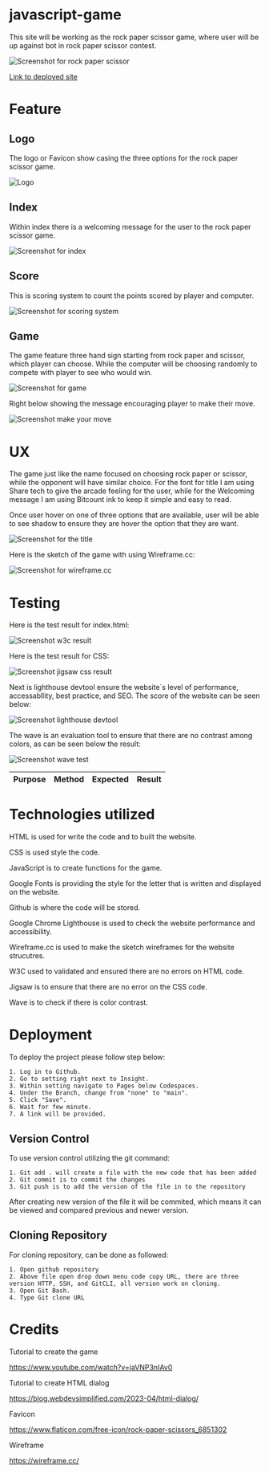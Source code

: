# javascript-game

This site will be working as the rock paper scissor game, where user will be up against bot in rock paper scissor contest.

![Screenshot for rock paper scissor](assets/images/screenshot/)

[Link to deployed site](https://timothyyw.github.io/javascript-game/)

# Feature

## Logo

The logo or Favicon show casing the three options for the rock paper scissor game.

![Logo](assets/images/logo/favicon.png)

## Index

Within index there is a welcoming message for the user to the rock paper scissor game.

![Screenshot for index](assets/images/screenshot/screenshot-index.png)

## Score

This is scoring system to count the points scored by player and computer.

![Screenshot for scoring system](assets/images/screenshot/Screenshot-scoring-system.png)

## Game

The game feature three hand sign starting from rock paper and scissor, which player can choose. While the computer will be choosing randomly to compete with player to see who would win.

![Screenshot for game](assets/images/screenshot/Screenshot-the-game.png)

Right below showing the message encouraging player to make their move.

![Screenshot make your move](assets/images/screenshot/screenshot-message.png)

# UX

The game just like the name focused on choosing rock paper or scissor, while the opponent will have similar choice. 
For the font for title I am using Share tech to give the arcade feeling for the user, while for the Welcoming message I am using Bitcount ink to keep it simple and easy to read.

Once user hover on one of three options that are available, user will be able to see shadow to ensure they are hover the option that they are want.

![Screenshot for the title](assets/images/screenshot/screenshot-index.png)

Here is the sketch of the game with using Wireframe.cc:

![Screenshot for wireframe.cc](assets/images/screenshot/screenshot-wireframe.png)

# Testing

Here is the test result for index.html:

![Screenshot w3c result](assets/images/screenshot/screenshot-w3c-result.png)

Here is the test result for CSS:

![Screenshot jigsaw css result](assets/images/screenshot/screenshot-jigsaw-css-result.png)

Next is lighthouse devtool ensure the website`s level of performance, accessabllity, best practice, and SEO. The score of the website can be seen below:

![Screenshot lighthouse devtool](assets/images/screenshot/screenshot-lighthouse-devtool.png)

The wave is an evaluation tool to ensure that there are no contrast among colors, as can be seen below the result:

![Screenshot wave test](assets/images/screenshot/screenshot-wave.png)

**Purpose**|**Method**|**Expected**|**Result**
:-----:|:-----:|:-----:|:-----:|


# Technologies utilized

HTML is used for write the code and to built the website.

CSS is used style the code.

JavaScript is to create functions for the game.

Google Fonts is providing the style for the letter that is written and displayed on the website.

Github is where the code will be stored.

Google Chrome Lighthouse is used to check the website performance and accessibility.

Wireframe.cc is used to make the sketch wireframes for the website strucutres.

W3C used to validated and ensured there are no errors on HTML code.

Jigsaw is to ensure that there are no error on the CSS code.

Wave is to check if there is color contrast.

# Deployment

To deploy the project please follow step below:
    
    1. Log in to Github.
    2. Go to setting right next to Insight.
    3. Within setting navigate to Pages below Codespaces.
    4. Under the Branch, change from "none" to "main".
    5. Click "Save".
    6. Wait for few minute.
    7. A link will be provided.

## Version Control

To use version control utilizing the git command:

    1. Git add . will create a file with the new code that has been added
    2. Git commit is to commit the changes
    3. Git push is to add the version of the file in to the repository

After creating new version of the file it will be commited, which means it can be viewed and compared previous and newer version.

## Cloning Repository 

For cloning repository, can be done as followed:

    1. Open github repository
    2. Above file open drop down menu code copy URL, there are three version HTTP, SSH, and GitCLI, all version work on cloning.
    3. Open Git Bash.
    4. Type Git clone URL

# Credits

Tutorial to create the game

https://www.youtube.com/watch?v=jaVNP3nIAv0 

Tutorial to create HTML dialog

https://blog.webdevsimplified.com/2023-04/html-dialog/

Favicon

https://www.flaticon.com/free-icon/rock-paper-scissors_6851302

Wireframe

https://wireframe.cc/